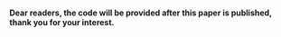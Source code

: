 #### Dear readers, the code will be provided after this paper is published, thank you for your interest.
